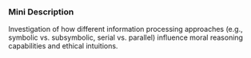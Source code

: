 ### Mini Description

Investigation of how different information processing approaches (e.g., symbolic vs. subsymbolic, serial vs. parallel) influence moral reasoning capabilities and ethical intuitions.
